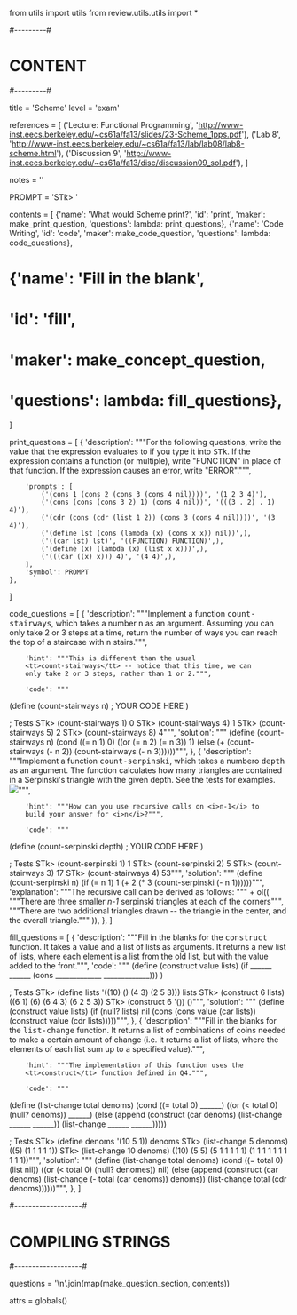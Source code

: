 from utils import utils
from review.utils.utils import *

#---------#
# CONTENT #
#---------#

title = 'Scheme'
level = 'exam'

references = [
    ('Lecture: Functional Programming',
     'http://www-inst.eecs.berkeley.edu/~cs61a/fa13/slides/23-Scheme_1pps.pdf'),
    ('Lab 8',
     'http://www-inst.eecs.berkeley.edu/~cs61a/fa13/lab/lab08/lab8-scheme.html'),
    ('Discussion 9',
     'http://www-inst.eecs.berkeley.edu/~cs61a/fa13/disc/discussion09_sol.pdf'),
]

notes = ''

PROMPT = 'STk> '

contents = [
    {'name': 'What would Scheme print?',
     'id': 'print',
     'maker': make_print_question,
     'questions': lambda: print_questions},
    {'name': 'Code Writing',
     'id': 'code',
     'maker': make_code_question,
     'questions': lambda: code_questions},
#     {'name': 'Fill in the blank',
#      'id': 'fill',
#      'maker': make_concept_question,
#      'questions': lambda: fill_questions},
]

print_questions = [
    {
        'description': """For the following questions, write the value
        that the expression evaluates to if you type it into
        <tt>STk</tt>. If the expression contains a function (or
        multiple), write "FUNCTION" in place of that function. If the
        expression causes an error, write "ERROR".""",

        'prompts': [
            ('(cons 1 (cons 2 (cons 3 (cons 4 nil))))', '(1 2 3 4)'),
            ('(cons (cons (cons 3 2) 1) (cons 4 nil))', '(((3 . 2) . 1) 4)'),
            ('(cdr (cons (cdr (list 1 2)) (cons 3 (cons 4 nil))))', '(3 4)'),
            ('(define lst (cons (lambda (x) (cons x x)) nil))',),
            ('((car lst) lst)', '((FUNCTION) FUNCTION)',),
            ('(define (x) (lambda (x) (list x x)))',),
            ('(((car ((x) x))) 4)', '(4 4)',),
        ],
        'symbol': PROMPT
    },
]

code_questions = [
    {
        'description': """Implement a function
        <tt>count-stairways</tt>, which takes a number <tt>n</tt> as
        an argument. Assuming you can only take 2 or 3 steps at a
        time, return the number of ways you can reach the top of a
        staircase with <tt>n</tt> stairs.""",

        'hint': """This is different than the usual
        <tt>count-stairways</tt> -- notice that this time, we can
        only take 2 or 3 steps, rather than 1 or 2.""",

        'code': """
(define (count-stairways n)
    ; YOUR CODE HERE
    )

; Tests
STk> (count-stairways 1)
0
STk> (count-stairways 4)
1
STk> (count-stairways 5)
2
STk> (count-stairways 8)
4""",
        'solution': """
(define (count-stairways n)
    (cond ((= n 1) 0)
          ((or (= n 2) (= n 3)) 1)
          (else (+ (count-stairways (- n 2))
                   (count-stairways (- n 3))))))""",
    },
    {
        'description': """Implement a function
        <tt>count-serpinski</tt>, which takes a numbero
        <tt>depth</tt> as an argument. The function calculates how
        many triangles are contained in a Serpinski's triangle with
        the given depth. See the tests for examples.<br/>
        <img src='serpinski.svg'>""",

        'hint': """How can you use recursive calls on <i>n-1</i> to
        build your answer for <i>n</i>?""",

        'code': """
(define (count-serpinski depth)
    ; YOUR CODE HERE
    )

; Tests
STk> (count-serpinski 1)
1
STk> (count-serpinski 2)
5
STk> (count-stairways 3)
17
STk> (count-stairways 4)
53""",
        'solution': """
(define (count-serpinski n)
    (if (= n 1)
        1
        (+ 2 (* 3 (count-serpinski (- n 1))))))""",
        'explanation': """The recursive call can be derived as follows:
        """ + ol((
            """There are three smaller <i>n-1</i> serpinski triangles
            at each of the corners""",
            """There are two additional triangles drawn -- the triangle
            in the center, and the overall triangle."""
        )),
    },
]

fill_questions = [
    {
        'description': """Fill in the blanks for the
        <tt>construct</tt> function. It takes a value and a list of
        lists as arguments. It returns a new list of lists, where each
        element is a list from the old list, but with the value added
        to the front.""",
        'code': """
(define (construct value lists)
    (if ______
        ______
        (cons _____________
              _____________)))
    )

; Tests
STk> (define lists '((10) () (4 3) (2 5 3)))
lists
STk> (construct 6 lists)
((6 1) (6) (6 4 3) (6 2 5 3))
STk> (construct 6 '())
()""",
        'solution': """
(define (construct value lists)
    (if (null? lists)
        nil
        (cons (cons value (car lists))
              (construct value (cdr lists)))))""",
    },
    {
        'description': """Fill in the blanks for the
        <tt>list-change</tt> function. It returns a list of
        combinations of coins needed to make a certain amount of
        change (i.e. it returns a list of lists, where the elements of
        each list sum up to a specified value).""",

        'hint': """The implementation of this function uses the
        <tt>construct</tt> function defined in Q4.""",

        'code': """
(define (list-change total denoms)
    (cond ((= total 0) ______)
          ((or (< total 0) (null? denoms)) ______)
          (else (append (construct (car denoms)
                                   (list-change ______
                                                ______))
                        (list-change ______
                                     ______)))))

; Tests
STk> (define denoms '(10 5 1))
denoms
STk> (list-change 5 denoms)
((5) (1 1 1 1 1))
STk> (list-change 10 denoms)
((10) (5 5) (5 1 1 1 1 1) (1 1 1 1 1 1 1 1 1 1))""",
        'solution': """
(define (list-change total denoms)
    (cond ((= total 0) (list nil))
          ((or (< total 0) (null? denomes)) nil)
          (else (append (construct (car denoms)
                                   (list-change (- total (car denoms))
                                                denoms))
                        (list-change total
                                     (cdr denoms))))))""",
    },
]

#-------------------#
# COMPILING STRINGS #
#-------------------#

questions = '\n'.join(map(make_question_section, contents))

attrs = globals()

